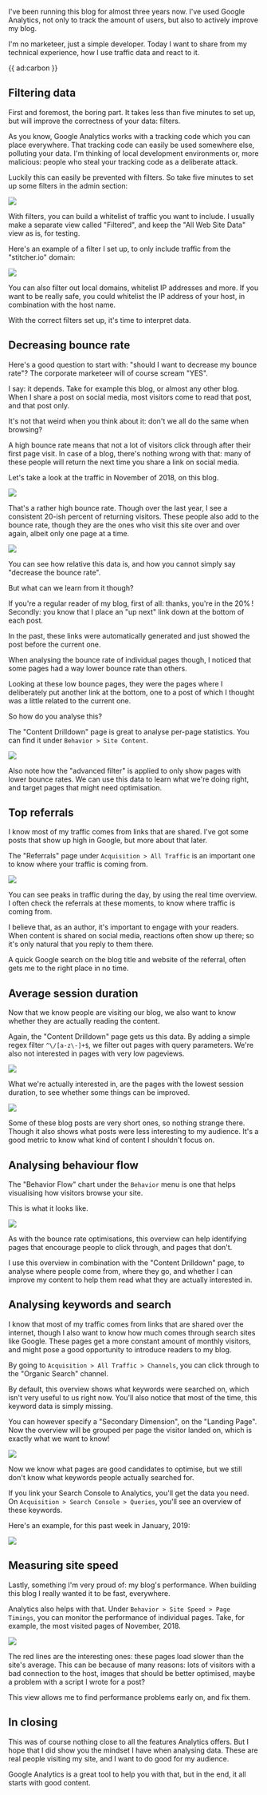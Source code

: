 I've been running this blog for almost three years now.
I've used Google Analytics, not only to track the amount of users,
but also to actively improve my blog.

I'm no marketeer, just a simple developer. 
Today I want to share from my technical experience, how I use traffic data and react to it.

{{ ad:carbon }}

## Filtering data

First and foremost, the boring part. 
It takes less than five minutes to set up, but will improve the correctness of your data: filters.

As you know, Google Analytics works with a tracking code which you can place everywhere.
That tracking code can easily be used somewhere else, polluting your data. 
I'm thinking of local development environments or, more malicious: 
people who steal your tracking code as a deliberate attack. 

Luckily this can easily be prevented with filters. 
So take five minutes to set up some filters in the admin section:

![](/resources/img/blog/analytics/filter-1.png)

With filters, you can build a whitelist of traffic you want to include.
I usually make a separate view called "Filtered", and keep the "All Web Site Data" view as is, for testing.

Here's an example of a filter I set up, to only include traffic from the "stitcher.io" domain:

![](/resources/img/blog/analytics/filter-2.png)

You can also filter out local domains, whitelist IP addresses and more.
If you want to be really safe, you could whitelist the IP address of your host, 
in combination with the host name.

With the correct filters set up, it's time to interpret data.

## Decreasing bounce rate

Here's a good question to start with: "should I want to decrease my bounce rate"?
The corporate marketeer will of course scream "YES". 

I say: it depends. Take for example this blog, or almost any other blog. 
When I share a post on social media, most visitors come to read that post, and that post only.

It's not that weird when you think about it: don't we all do the same when browsing?

A high bounce rate means that not a lot of visitors click through after their first page visit.
In case of a blog, there's nothing wrong with that: 
many of these people will return the next time you share a link on social media.

Let's take a look at the traffic in November of 2018, on this blog.

![](/resources/img/blog/analytics/bounce-rate-1.png)

That's a rather high bounce rate. 
Though over the last year, I see a consistent 20-ish percent of returning visitors.
These people also add to the bounce rate, 
though they are the ones who visit this site over and over again, albeit only one page at a time.

![](/resources/img/blog/analytics/bounce-rate-2.png)

You can see how relative this data is, 
and how you cannot simply say "decrease the bounce rate".

But what can we learn from it though?

If you're a regular reader of my blog, first of all: thanks, you're in the 20%&thinsp;! 
Secondly: you know that I place an "up next" link down at the bottom of each post.

In the past, these links were automatically generated and just showed the post before the current one.

When analysing the bounce rate of individual pages though, 
I noticed that some pages had a way lower bounce rate than others.

Looking at these low bounce pages, 
they were the pages where I deliberately put another link at the bottom,
one to a post of which I thought was a little related to the current one.

So how do you analyse this?

The "Content Drilldown" page is great to analyse per-page statistics.
You can find it under `Behavior > Site Content`.

![](/resources/img/blog/analytics/bounce-rate-3.png)

Also note how the "advanced filter" is applied to only show pages with lower bounce rates.
We can use this data to learn what we're doing right, 
and target pages that might need optimisation.



## Top referrals

I know most of my traffic comes from links that are shared.
I've got some posts that show up high in Google, but more about that later.

The "Referrals" page under `Acquisition > All Traffic` is an important one to know where your traffic is coming from.

![](/resources/img/blog/analytics/referrals-1.png) 

You can see peaks in traffic during the day, by using the real time overview.
I often check the referrals at these moments, to know where traffic is coming from.

I believe that, as an author, it's important to engage with your readers. 
When content is shared on social media, reactions often show up there; 
so it's only natural that you reply to them there.

A quick Google search on the blog title and website of the referral, 
often gets me to the right place in no time.

## Average session duration

Now that we know people are visiting our blog, 
we also want to know whether they are actually reading the content.

Again, the "Content Drilldown" page gets us this data. 
By adding a simple regex filter `^\/[a-z\-]+$`, we filter out pages with query parameters.
We're also not interested in pages with very low pageviews.

![](/resources/img/blog/analytics/session-duration-1.png)

What we're actually interested in, are the pages with the lowest session duration,
to see whether some things can be improved.

![](/resources/img/blog/analytics/session-duration-2.png)

Some of these blog posts are very short ones, so nothing strange there. 
Though it also shows what posts were less interesting to my audience.
It's a good metric to know what kind of content I shouldn't focus on.

## Analysing behaviour flow

The "Behavior Flow" chart under the `Behavior` menu is one 
that helps visualising how visitors browse your site.

This is what it looks like.

![](/resources/img/blog/analytics/flow-1.png)

As with the bounce rate optimisations, 
this overview can help identifying pages that encourage people to click through,
and pages that don't.

I use this overview in combination with the "Content Drilldown" page, 
to analyse where people come from, where they go, 
and whether I can improve my content to help them read what they are actually interested in. 



## Analysing keywords and search

I know that most of my traffic comes from links that are shared over the internet,
though I also want to know how much comes through search sites like Google.
These pages get a more constant amount of monthly visitors, 
and might pose a good opportunity to introduce readers to my blog.

By going to `Acquisition > All Traffic > Channels`, 
you can click through to the "Organic Search" channel.

By default, this overview shows what keywords were searched on, 
which isn't very useful to us right now.
You'll also notice that most of the time, this keyword data is simply missing.

You can however specify a "Secondary Dimension", on the "Landing Page".
Now the overview will be grouped per page the visitor landed on, 
which is exactly what we want to know!

![](/resources/img/blog/analytics/channels-1.png)

Now we know what pages are good candidates to optimise, 
but we still don't know what keywords people actually searched for.

If you link your Search Console to Analytics, you'll get the data you need.
On `Acquisition > Search Console > Queries`, you'll see an overview of these keywords.

Here's an example, for this past week in January, 2019:

![](/resources/img/blog/analytics/channels-2.png)

## Measuring site speed

Lastly, something I'm very proud of: my blog's performance.
When building this blog I really wanted it to be fast, everywhere.

Analytics also helps with that. Under `Behavior > Site Speed > Page Timings`, 
you can monitor the performance of individual pages.
Take, for example, the most visited pages of November, 2018.

![](/resources/img/blog/analytics/performance-1.png)

The red lines are the interesting ones: these pages load slower than the site's average.
This can be because of many reasons: lots of visitors with a bad connection to the host,
images that should be better optimised, maybe a problem with a script I wrote for a post?

This view allows me to find performance problems early on, and fix them.

## In closing

This was of course nothing close to all the features Analytics offers.
But I hope that I did show you the mindset I have when analysing data.
These are real people visiting my site, and I want to do good for my audience.

Google Analytics is a great tool to help you with that, 
but in the end, it all starts with good content.


